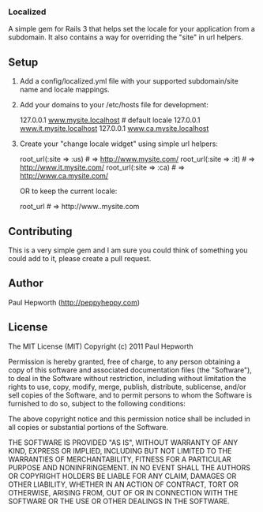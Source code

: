 ### Localized

A simple gem for Rails 3 that helps set the locale for your application from a
subdomain. It also contains a way for overriding the "site" in url helpers.

## Setup

1. Add a config/localized.yml file with your supported subdomain/site name and locale mappings.

2. Add your domains to your /etc/hosts file for development:

    127.0.0.1 www.mysite.localhost # default locale
    127.0.0.1 www.it.mysite.localhost
    127.0.0.1 www.ca.mysite.localhost

3. Create your "change locale widget" using simple url helpers:

    root_url(:site => :us) # => http://www.mysite.com/
    root_url(:site => :it) # => http://www.it.mysite.com/
    root_url(:site => :ca) # => http://www.ca.mysite.com/

    OR to keep the current locale:

    root_url # => http://www.<whatever the current site is>.mysite.com

## Contributing

This is a very simple gem and I am sure you could think of something you could
add to it, please create a pull request.

## Author

Paul Hepworth (http://peppyheppy.com)

## License

The MIT License (MIT)
Copyright (c) 2011 Paul Hepworth

Permission is hereby granted, free of charge, to any person obtaining a copy of this software and associated documentation files (the "Software"), to deal in the Software without restriction, including without limitation the rights to use, copy, modify, merge, publish, distribute, sublicense, and/or sell copies of the Software, and to permit persons to whom the Software is furnished to do so, subject to the following conditions:

The above copyright notice and this permission notice shall be included in all copies or substantial portions of the Software.

THE SOFTWARE IS PROVIDED "AS IS", WITHOUT WARRANTY OF ANY KIND, EXPRESS OR IMPLIED, INCLUDING BUT NOT LIMITED TO THE WARRANTIES OF MERCHANTABILITY, FITNESS FOR A PARTICULAR PURPOSE AND NONINFRINGEMENT. IN NO EVENT SHALL THE AUTHORS OR COPYRIGHT HOLDERS BE LIABLE FOR ANY CLAIM, DAMAGES OR OTHER LIABILITY, WHETHER IN AN ACTION OF CONTRACT, TORT OR OTHERWISE, ARISING FROM, OUT OF OR IN CONNECTION WITH THE SOFTWARE OR THE USE OR OTHER DEALINGS IN THE SOFTWARE.


